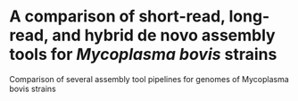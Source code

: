 # A comparison of short-read, long-read, and hybrid de novo assembly tools for *Mycoplasma bovis* strains
Comparison of several assembly tool pipelines for genomes of Mycoplasma bovis strains
